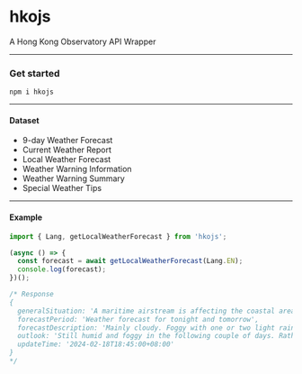 # hkojs

A Hong Kong Observatory API Wrapper

---

### Get started

`npm i hkojs`

---

#### Dataset

- 9-day Weather Forecast
- Current Weather Report
- Local Weather Forecast
- Weather Warning Information
- Weather Warning Summary
- Special Weather Tips

---

#### Example

```typescript
import { Lang, getLocalWeatherForecast } from 'hkojs';

(async () => {
  const forecast = await getLocalWeatherForecast(Lang.EN);
  console.log(forecast);
})();

/* Response
{
  generalSituation: 'A maritime airstream is affecting the coastal areas of Guangdong.',
  forecastPeriod: 'Weather forecast for tonight and tomorrow',
  forecastDescription: 'Mainly cloudy. Foggy with one or two light rain patches in the morning and at night. Sunny intervals during the day tomorrow. Temperatures will range between 20 and 24 degrees. Light to moderate southeasterly winds.',
  outlook: 'Still humid and foggy in the following couple of days. Rather warm during the day. Temperatures will fall in the latter part of this week.',
  updateTime: '2024-02-18T18:45:00+08:00'
}
*/
```
